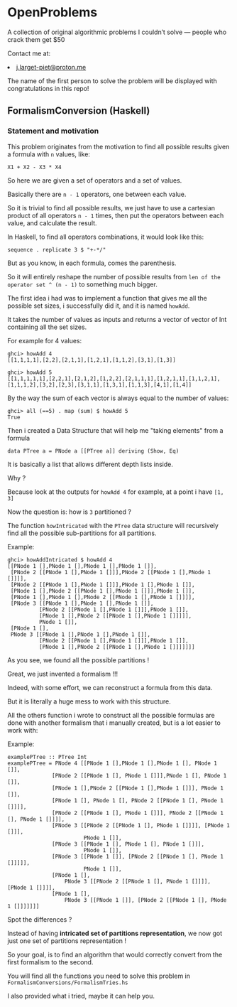 # OpenProblems

A collection of original algorithmic problems I couldn’t solve — people who crack them get $50

Contact me at:

  <li><a href="mailto:j.larget-piet@proton.me">j.larget-piet@proton.me</a></li>

The name of the first person to solve the problem will be displayed with congratulations in this repo!

## FormalismConversion (Haskell)

### Statement and motivation

This problem originates from the motivation to find all possible results given a formula with `n` values, like:

`X1 + X2 - X3 * X4`

So here we are given a set of operators and a set of values.

Basically there are `n - 1` operators, one between each value.

So it is trivial to find all possible results, we just have to use a cartesian product of all operators `n - 1` times, then put the operators between each value, and calculate the result.

In Haskell, to find all operators combinations, it would look like this:

`sequence . replicate 3 $ "+-*/"`

But as you know, in each formula, comes the parenthesis.

So it will entirely reshape the number of possible results from `len of the operator set ^ (n - 1)` to something much bigger.

The first idea i had was to implement a function that gives me all the possible set sizes, i successfully did it, and it is named `howAdd`.

It takes the number of values as inputs and returns a vector of vector of Int containing all the set sizes.

For example for 4 values:

```
ghci> howAdd 4
[[1,1,1,1],[2,2],[2,1,1],[1,2,1],[1,1,2],[3,1],[1,3]]
```

```
ghci> howAdd 5
[[1,1,1,1,1],[2,2,1],[2,1,2],[1,2,2],[2,1,1,1],[1,2,1,1],[1,1,2,1],[1,1,1,2],[3,2],[2,3],[3,1,1],[1,3,1],[1,1,3],[4,1],[1,4]]
```

By the way the sum of each vector is always equal to the number of values:

```
ghci> all (==5) . map (sum) $ howAdd 5
True
```

Then i created a Data Structure that will help me "taking elements" from a formula

`data PTree a = PNode a [[PTree a]] deriving (Show, Eq)`

It is basically a list that allows different depth lists inside.

Why ?

Because look at the outputs for `howAdd 4` for example, at a point i have `[1, 3]`

Now the question is: how is `3` partitioned ?

The function `howIntricated` with the `PTree` data structure will recursively find all the possible sub-partitions for all partitions. 

Example:

```
ghci> howAddIntricated $ howAdd 4
[[PNode 1 [],PNode 1 [],PNode 1 [],PNode 1 []],
 [PNode 2 [[PNode 1 [],PNode 1 []]],PNode 2 [[PNode 1 [],PNode 1 []]]],
 [PNode 2 [[PNode 1 [],PNode 1 []]],PNode 1 [],PNode 1 []],
 [PNode 1 [],PNode 2 [[PNode 1 [],PNode 1 []]],PNode 1 []],
 [PNode 1 [],PNode 1 [],PNode 2 [[PNode 1 [],PNode 1 []]]],
 [PNode 3 [[PNode 1 [],PNode 1 [],PNode 1 []],
          [PNode 2 [[PNode 1 [],PNode 1 []]],PNode 1 []],
          [PNode 1 [],PNode 2 [[PNode 1 [],PNode 1 []]]]],
          PNode 1 []],
 [PNode 1 [],
 PNode 3 [[PNode 1 [],PNode 1 [],PNode 1 []],
          [PNode 2 [[PNode 1 [],PNode 1 []]],PNode 1 []],
          [PNode 1 [],PNode 2 [[PNode 1 [],PNode 1 []]]]]]]
```

As you see, we found all the possible partitions !

Great, we just invented a formalism !!!

Indeed, with some effort, we can reconstruct a formula from this data.

But it is literally a huge mess to work with this structure.

All the others function i wrote to construct all the possible formulas are done with another formalism that i manually created, but is a lot easier to work with:

Example:

```
examplePTree :: PTree Int
examplePTree = PNode 4 [[PNode 1 [],PNode 1 [],PNode 1 [], PNode 1 []],
              [PNode 2 [[PNode 1 [], PNode 1 []]],PNode 1 [], PNode 1 []],
              [PNode 1 [],PNode 2 [[PNode 1 [],PNode 1 []]], PNode 1 []],
              [PNode 1 [], PNode 1 [], PNode 2 [[PNode 1 [], PNode 1 []]]],
              [PNode 2 [[PNode 1 [], PNode 1 []]], PNode 2 [[PNode 1 [], PNode 1 []]]],
              [PNode 3 [[PNode 2 [[PNode 1 [], PNode 1 []]]], [PNode 1 []]], 
                        PNode 1 []],
              [PNode 3 [[PNode 1 [], PNode 1 [], PNode 1 []]], 
                        PNode 1 []],
              [PNode 3 [[PNode 1 []], [PNode 2 [[PNode 1 [], PNode 1 []]]]], 
                        PNode 1 []],
              [PNode 1 [], 
                  PNode 3 [[PNode 2 [[PNode 1 [], PNode 1 []]]], [PNode 1 []]]],
              [PNode 1 [], 
                  PNode 3 [[PNode 1 []], [PNode 2 [[PNode 1 [], PNode 1 []]]]]]]
```

Spot the differences ? 

Instead of having **intricated set of partitions representation**, we now got just one set of partitions representation !

So your goal, is to find an algorithm that would correctly convert from the first formalism to the second.

You will find all the functions you need to solve this problem in `FormalismConversions/FormalismTries.hs`

I also provided what i tried, maybe it can help you.
  
  
  
